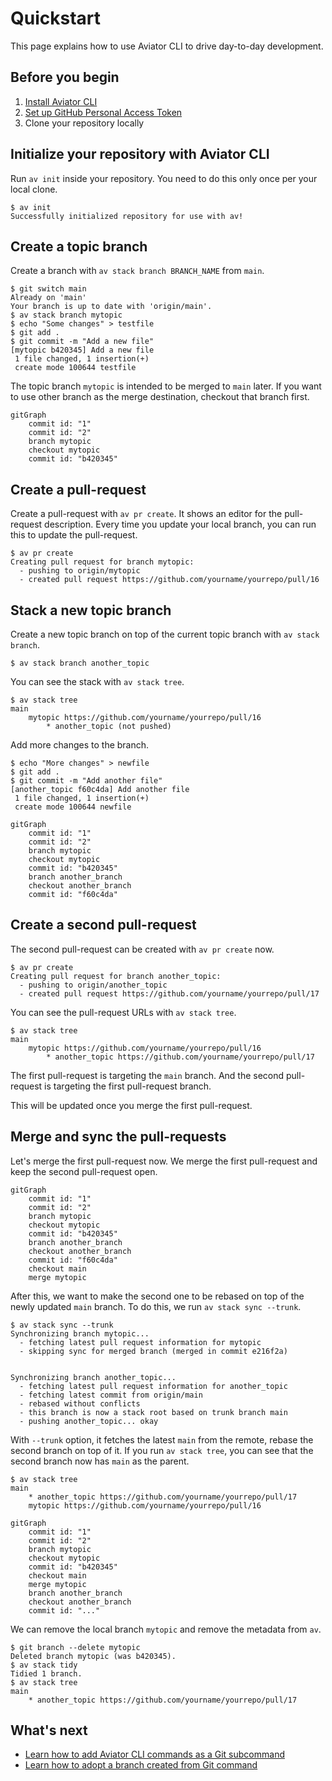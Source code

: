 # Quickstart

This page explains how to use Aviator CLI to drive day-to-day development.

## Before you begin

1. [Install Aviator CLI](installation.md)
2. [Set up GitHub Personal Access Token](configuration.md#github-personal-access-token)
3. Clone your repository locally

## Initialize your repository with Aviator CLI

Run `av init` inside your repository. You need to do this only once per your local clone.

```
$ av init
Successfully initialized repository for use with av!
```

## Create a topic branch

Create a branch with `av stack branch BRANCH_NAME` from `main`.

```
$ git switch main
Already on 'main'
Your branch is up to date with 'origin/main'.
$ av stack branch mytopic
$ echo "Some changes" > testfile
$ git add .
$ git commit -m "Add a new file"
[mytopic b420345] Add a new file
 1 file changed, 1 insertion(+)
 create mode 100644 testfile
```

The topic branch `mytopic` is intended to be merged to `main` later. If you want to use other branch as the merge destination, checkout that branch first.

```mermaid
gitGraph
    commit id: "1"
    commit id: "2"
    branch mytopic
    checkout mytopic
    commit id: "b420345"
```

## Create a pull-request

Create a pull-request with `av pr create`. It shows an editor for the pull-request description. Every time you update your local branch, you can run this to update the pull-request.

```
$ av pr create
Creating pull request for branch mytopic:
  - pushing to origin/mytopic
  - created pull request https://github.com/yourname/yourrepo/pull/16
```

## Stack a new topic branch

Create a new topic branch on top of the current topic branch with `av stack branch`.

```
$ av stack branch another_topic
```

You can see the stack with `av stack tree`.

```
$ av stack tree
main
    mytopic https://github.com/yourname/yourrepo/pull/16 
        * another_topic (not pushed)
```

Add more changes to the branch.

```
$ echo "More changes" > newfile
$ git add .
$ git commit -m "Add another file"
[another_topic f60c4da] Add another file
 1 file changed, 1 insertion(+)
 create mode 100644 newfile
```

```mermaid
gitGraph
    commit id: "1"
    commit id: "2"
    branch mytopic
    checkout mytopic
    commit id: "b420345"
    branch another_branch
    checkout another_branch
    commit id: "f60c4da"
```

## Create a second pull-request

The second pull-request can be created with `av pr create` now.

```
$ av pr create
Creating pull request for branch another_topic:
  - pushing to origin/another_topic
  - created pull request https://github.com/yourname/yourrepo/pull/17
```

You can see the pull-request URLs with `av stack tree`.

```
$ av stack tree
main
    mytopic https://github.com/yourname/yourrepo/pull/16 
        * another_topic https://github.com/yourname/yourrepo/pull/17 
```

The first pull-request is targeting the `main` branch. And the second pull-request is targeting the first pull-request branch.

This will be updated once you merge the first pull-request.

## Merge and sync the pull-requests

Let's merge the first pull-request now. We merge the first pull-request and keep the second pull-request open.

```mermaid
gitGraph
    commit id: "1"
    commit id: "2"
    branch mytopic
    checkout mytopic
    commit id: "b420345"
    branch another_branch
    checkout another_branch
    commit id: "f60c4da"
    checkout main
    merge mytopic
```

After this, we want to make the second one to be rebased on top of the newly updated `main` branch. To do this, we run `av stack sync --trunk`.

```
$ av stack sync --trunk
Synchronizing branch mytopic...
  - fetching latest pull request information for mytopic
  - skipping sync for merged branch (merged in commit e216f2a)


Synchronizing branch another_topic...
  - fetching latest pull request information for another_topic
  - fetching latest commit from origin/main
  - rebased without conflicts
  - this branch is now a stack root based on trunk branch main
  - pushing another_topic... okay

```

With `--trunk` option, it fetches the latest `main` from the remote, rebase the second branch on top of it. If you run `av stack tree`, you can see that the second branch now has `main` as the parent.

```
$ av stack tree
main
    * another_topic https://github.com/yourname/yourrepo/pull/17 
    mytopic https://github.com/yourname/yourrepo/pull/16
```

```mermaid
gitGraph
    commit id: "1"
    commit id: "2"
    branch mytopic
    checkout mytopic
    commit id: "b420345"
    checkout main
    merge mytopic
    branch another_branch
    checkout another_branch
    commit id: "..."
```

We can remove the local branch `mytopic` and remove the metadata from `av`.

```
$ git branch --delete mytopic
Deleted branch mytopic (was b420345).
$ av stack tidy
Tidied 1 branch.
$ av stack tree
main
    * another_topic https://github.com/yourname/yourrepo/pull/17
```

## What's next

* [Learn how to add Aviator CLI commands as a Git subcommand](git-subcommand-aliasing.md)
* [Learn how to adopt a branch created from Git command](how-to-guides/adopt-a-branch.md)
